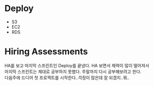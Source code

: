 # Deploy
- S3
- EC2
- RDS

# Hiring Assessments

HA를 보고 마지막 스프린트인 Deploy를 끝냈다. HA 보면서 체력이 많이 떨어져서<br>
마지막 스프린트는 제대로 공부하지 못했다. 주말까지 다시 공부해보려고 한다.<br>
다음주에 드디어 첫 프로젝트를 시작한다..걱정이 많은데 잘 되겠지..뭐..<br>
